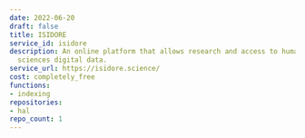 ```yaml
---
date: 2022-06-20
draft: false
title: ISIDORE
service_id: isidore
description: An online platform that allows research and access to human and social
  sciences digital data.
service_url: https://isidore.science/
cost: completely_free
functions:
- indexing
repositories:
- hal
repo_count: 1
---
```



